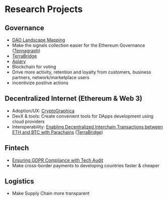 # Research Projects

## Governance

* [DAO Landscape Mapping](https://mapping.daolandscape.today/)
* Make the signals collection easier for the Ethereum Governance \([Tennagraph](../case-studies/tennagraph.md)\)
* [TerraBridge](../solutions-for/fintech/extending-maker-dao-scalability-with-btc-collateral.md)
* [Apiary](../solutions-for/community-network-coop/continuous-token-model-apiary.md)
* Blockchain for voting
* Drive more activity, retention and loyalty from customers, business partners, network/marketplace users
* incentivize positive actions

## Decentralized Internet \(Ethereum & Web 3\)

* Adoption/UX: [CryptoGraphica](../case-studies/cryptographica.md)
* DevX & tools: Create convenient tools for DApps development using cloud providers
* Interoperability: [Enabling Decentralized Interchain Transactions between ETH and BTC with Parachains](../solutions-for/fintech/ethereum-bitcoin-bridge-wip.md) \([TerraBridge](../solutions-for/fintech/extending-maker-dao-scalability-with-btc-collateral.md)\)

## Fintech

* [Ensuring GDPR Compliance with Tech Audit](../services/gdpr.md)
* Make cross-border payments to developing countries faster & cheaper

## Logistics

* Make Supply Chain more transparent

